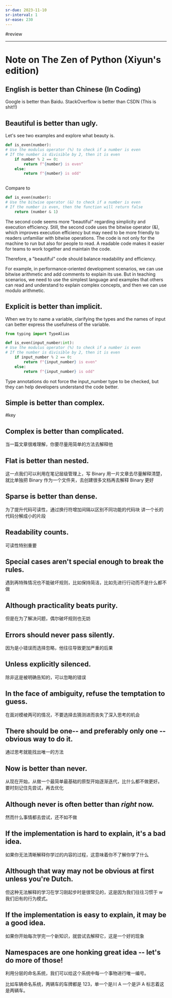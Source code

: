 ```yaml
---
sr-due: 2023-11-10
sr-interval: 1
sr-ease: 230
---
```


#review 

----

# Note on The Zen of Python (Xiyun's edition)

## English is better than Chinese (In Coding)

Google is better than Baidu. StackOverflow is better than CSDN (This is shit!!)


## Beautiful is better than ugly.

Let's see two examples and explore what beauty is.

```python
def is_even(number):
# Use the modulus operator (%) to check if a number is even
# If the number is divisible by 2, then it is even
	if number % 2 == 0:
		return f"{number} is even"
	else:
		return f"{number} is odd"
	
```

Compare to 

```python 
def is_even(number):
# Use the bitwise operator (&) to check if a number is even 
# If the number is even, then the function will return false 
	return (number & 1)
```

The second code seems more "beautiful" regarding simplicity and execution efficiency. Still, the second code uses the bitwise operator (&), which improves execution efficiency but may need to be more friendly to readers unfamiliar with bitwise operations. The code is not only for the machine to run but also for people to read. A readable code makes it easier for teams to work together and maintain the code.

Therefore, a "beautiful" code should balance readability and efficiency.

For example, in performance-oriented development scenarios, we can use bitwise arithmetic and add comments to explain its use. But in teaching scenarios, we need to use the simplest language and examples that others can read and understand to explain complex concepts, and then we can use modulo arithmetic.
## Explicit is better than implicit.

When we try to name a variable, clarifying the types and the names of input can better express the usefulness of the variable.

```python
from typing import TypeAlias

def is_even(input_number:int):
# Use the modulus operator (%) to check if a number is even
# If the number is divisible by 2, then it is even
	if input_number % 2 == 0:
		return f"{input_number} is even"
	else:
		return f"{input_number} is odd"
```
Type annotations do not force the input_number type to be checked, but they can help developers understand the code better.


## Simple is better than complex.

#key

## Complex is better than complicated.

当一篇文章很难理解，你要尽量用简单的方法去解释他

## Flat is better than nested.

这一点我们可以利用在笔记层级管理上，写 Binary 用一片文章去尽量解释清楚，就比单独把 Binary 作为一个文件夹，去创建很多文档再去解释 Binary 更好

## Sparse is better than dense.

为了提升代码可读性，通过换行符增加间隔以区别不同功能的代码块
讲一个长的代码分解成小的片段


## Readability counts.

可读性特别重要
## Special cases aren't special enough to break the rules.

遇到再特殊情况也不能破坏规则，比如保持简洁，比如先进行行动而不是什么都不做

## Although practicality beats purity.

但是在为了解决问题，偶尔破坏规则也无妨

## Errors should never pass silently.

因为是小错误而选择忽略，他往往导致更加严重的后果

## Unless explicitly silenced.

除非这是被明确告知的，可以忽略的错误

## In the face of ambiguity, refuse the temptation to guess.

在面对模棱两可的情况，不要选择去猜测进而丧失了深入思考的机会

## There should be one-- and preferably only one --obvious way to do it.

通过思考就能找出唯一的方法

## Now is better than never.

从现在开始，从做一个最简单最基础的原型开始逐渐迭代，比什么都不做更好。
要时刻记住先尝试，再去优化

## Although never is often better than *right* now.

然而什么事情都去尝试，还不如不做

## If the implementation is hard to explain, it's a bad idea.

如果你无法清晰解释你学过的内容的过程，这意味着你不了解你学了什么

## Although that way may not be obvious at first unless you're Dutch.

但这种无法解释的学习在学习刚起步时是很常见的，这是因为我们往往习惯于 w 我们旧有的行为模式。
## If the implementation is easy to explain, it may be a good idea.

如果你开始每次学完一个新知识，就尝试去解释它，这是一个好的现象

## Namespaces are one honking great idea -- let's do more of those!

利用分层的命名系统，我们可以给这个系统中每一个事物进行唯一编号。

比如车辆命名系统，两辆车的车牌都是 123，单一个是川 A 一个是沪 A 标志着这是两辆车。

